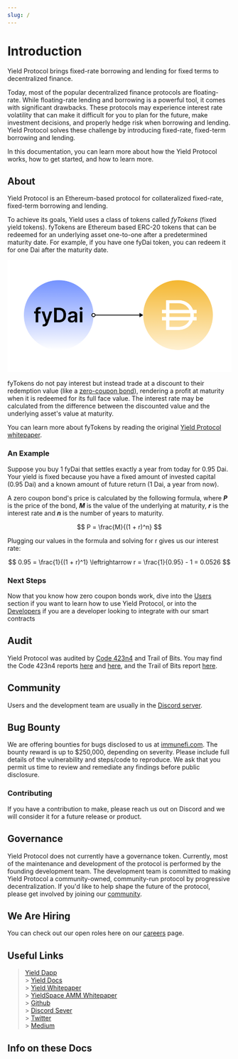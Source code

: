 ```yaml
---
slug: /
---
```

# Introduction

Yield Protocol brings fixed-rate borrowing and lending for fixed terms to decentralized finance.

Today, most of the popular decentralized finance protocols are floating-rate. While floating-rate lending and borrowing is a powerful tool, it comes with significant drawbacks. These protocols may experience interest rate volatility that can make it difficult for you to plan for the future, make investment decisions, and properly hedge risk when borrowing and lending. Yield Protocol solves these challenge by introducing fixed-rate, fixed-term borrowing and lending.

In this documentation, you can learn more about how the Yield Protocol works, how to get started, and how to learn more.

<!-- TODO: maybe we can create a blog post outlining use cases and link it here -->

## About

Yield Protocol is an Ethereum-based protocol for collateralized fixed-rate, fixed-term borrowing and lending.

To achieve its goals, Yield uses a class of tokens called *fyTokens* (fixed yield tokens). fyTokens are Ethereum based ERC-20 tokens that can be redeemed for an underlying asset one-to-one after a predetermined maturity date. For example, if you have one fyDai token, you can redeem it for one Dai after the maturity date.

![](assets/mature.png)

fyTokens do not pay interest but instead trade at a discount to their redemption value (like a [zero-coupon bond](https://www.investopedia.com/terms/z/zero-couponbond.asp)), rendering a profit at maturity when it is redeemed for its full face value. The interest rate may be calculated from the difference between the discounted value and the underlying asset's value at maturity.

You can learn more about fyTokens by reading the original [Yield Protocol whitepaper](https://yieldprotocol.com/Yield.pdf).

### An Example

Suppose you buy 1 fyDai that settles exactly a year from today for 0.95 Dai. Your yield is fixed because you have a fixed amount of invested capital (0.95 Dai) and a known amount of future return (1 Dai, a year from now).

A zero coupon bond's price is calculated by the following formula, where **_P_** is the price of the bond, **_M_** is the value of the underlying at maturity, **_r_** is the interest rate and **_n_** is the number of years to maturity.

$$ P = \frac{M}{(1 + r)^n} $$

Plugging our values in the formula and solving for r gives us our interest rate:

$$ 0.95 = \frac{1}{(1 + r)^1} \leftrightarrow r = \frac{1}{0.95} - 1 = 0.0526 $$

### Next Steps

Now that you know how zero coupon bonds work, dive into the [Users](users/) section if you want to learn how to use Yield Protocol, or into the [Developers](developers/) if you are a developer looking to integrate with our smart contracts

## Audit

Yield Protocol was audited by [Code 423n4](https://code423n4.com) and Trail of Bits. You may find the Code 423n4 reports [here](https://code423n4.com/reports/2021-05-yield/) and [here](https://code423n4.com/reports/2021-08-yield/), and the Trail of Bits report [here](https://github.com/trailofbits/publications/blob/master/reviews/YieldV2.pdf).

## Community

Users and the development team are usually in the [Discord server](http://discord.gg/JAFfDj5).

## Bug Bounty

We are offering bounties for bugs disclosed to us at [immunefi.com](https://immunefi.com/bounty/yieldprotocol). The bounty reward is up to $250,000, depending on severity. Please include full details of the vulnerability and steps/code to reproduce. We ask that you permit us time to review and remediate any findings before public disclosure.

### Contributing

If you have a contribution to make, please reach us out on Discord and we will consider it for a future release or product.

## Governance

Yield Protocol does not currently have a governance token. Currently, most of the maintenance and development of the protocol is performed by the founding development team. The development team is committed to making Yield Protocol a community-owned, community-run protocol by progressive decentralization. If you'd like to help shape the future of the protocol, please get involved by joining our [community](#Community).

## We Are Hiring

You can check out our open roles here on our [careers](https://yieldprotocol.com/careers) page.

## Useful Links

> [Yield Dapp](https://app.yieldprotocol.com/)<br/> > [Yield Docs](https://docs.yieldprotocol.com/)<br/> > [Yield Whitepaper](https://yieldprotocol.com/Yield.pdf)<br/> > [YieldSpace AMM Whitepaper](https://yieldprotocol.com/YieldSpace.pdf)<br/> > [Github](https://github.com/yieldprotocol)<br/> > [Discord Sever](http://discord.gg/JAFfDj5)<br/> > [Twitter](https://twitter.com/yield)<br/> > [Medium](https://medium.com/yield-protocol)<br/>

## Info on these Docs